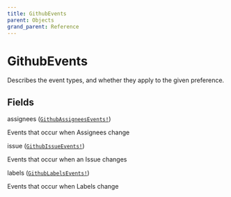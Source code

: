 ```yaml
---
title: GithubEvents
parent: Objects
grand_parent: Reference
---
```


# GithubEvents

Describes the event types, and whether they apply to the given preference.

## Fields

<div class="field-entry ">
  <span id="assignees" class="field-name anchored">assignees (<code><a href="/docs/reference/object/githubassigneesevents">GithubAssigneesEvents!</a></code>)</span>

  <div class="description-wrapper">
   <p>Events that occur when Assignees change</p>

  </div>
</div>

<div class="field-entry ">
  <span id="issue" class="field-name anchored">issue (<code><a href="/docs/reference/object/githubissueevents">GithubIssueEvents!</a></code>)</span>

  <div class="description-wrapper">
   <p>Events that occur when an Issue changes</p>

  </div>
</div>

<div class="field-entry ">
  <span id="labels" class="field-name anchored">labels (<code><a href="/docs/reference/object/githublabelsevents">GithubLabelsEvents!</a></code>)</span>

  <div class="description-wrapper">
   <p>Events that occur when Labels change</p>

  </div>
</div>

